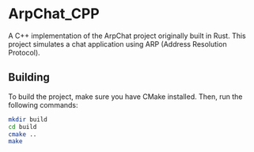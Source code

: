 # ArpChat_CPP

A C++ implementation of the ArpChat project originally built in Rust. This project simulates a chat application using ARP (Address Resolution Protocol).

## Building

To build the project, make sure you have CMake installed. Then, run the following commands:

```bash
mkdir build
cd build
cmake ..
make
